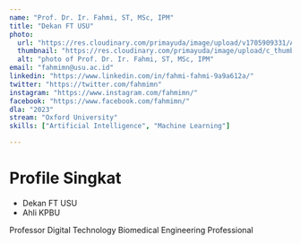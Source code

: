 ```yaml
---
name: "Prof. Dr. Ir. Fahmi, ST, MSc, IPM"
title: "Dekan FT USU"
photo: 
  url: "https://res.cloudinary.com/primayuda/image/upload/v1705909331/APDI/fahmi_zkn3wh.jpg"
  thumbnail: "https://res.cloudinary.com/primayuda/image/upload/c_thumb,w_200,g_face/v1705909331/APDI/fahmi_zkn3wh.jpg"
  alt: "photo of Prof. Dr. Ir. Fahmi, ST, MSc, IPM"
email: "fahmimn@usu.ac.id"
linkedin: "https://www.linkedin.com/in/fahmi-fahmi-9a9a612a/"
twitter: "https://twitter.com/fahmimn"
instagram: "https://www.instagram.com/fahmimn/"
facebook: "https://www.facebook.com/fahmimn/"
dla: "2023"
stream: "Oxford University"
skills: ["Artificial Intelligence", "Machine Learning"]

---
```

# Profile Singkat

- Dekan FT USU 
- Ahli KPBU

Professor Digital Technology
Biomedical Engineering Professional




